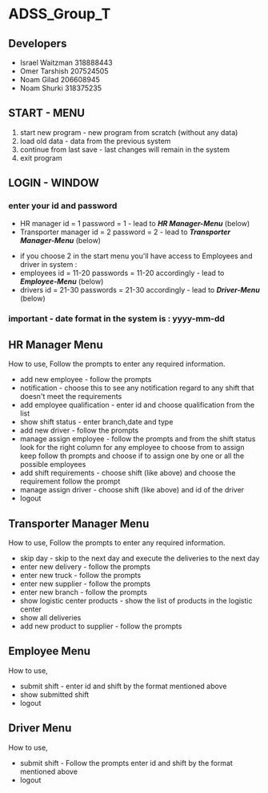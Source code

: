 # ADSS_Group_T

## Developers 
* Israel Waitzman 318888443
* Omer Tarshish 207524505
* Noam Gilad 206608945
* Noam Shurki 318375235

## START - MENU 
1. start new program - new program from scratch (without any data) 
2. load old data - data from the previous system
3. continue from last save - last changes will remain in the system
4. exit program

## LOGIN - WINDOW   
### enter your id and password

* HR manager id = 1 password = 1 - lead to ***HR Manager-Menu*** (below)
* Transporter manager id = 2 password = 2 - lead to ***Transporter Manager-Menu*** (below)

- if you choose 2 in the start menu you'll have access to Employees and driver in system :
- employees id = 11-20 passwords = 11-20 accordingly - lead to ***Employee-Menu*** (below)
- drivers id = 21-30 passwords = 21-30 accordingly - lead to ***Driver-Menu*** (below)

###  **important** - date format in the system is : **yyyy-mm-dd**

## HR Manager Menu

How to use,
Follow the prompts to enter any required information.
- add new employee - follow the prompts 
- notification - choose this to see any notification regard to any shift that doesn't meet the requirements
- add employee qualification - enter id and choose qualification from the list 
- show shift status - enter branch,date and type 
- add new driver - follow the prompts
- manage assign employee - follow the prompts and from the shift status look for the right column for any employee to choose from to assign keep follow th prompts and choose if to assign one by one or all the possible employees
- add shift requirements - choose shift (like above) and choose the requirement follow the prompt 
- manage assign driver  - choose shift (like above) and id of the driver 
- logout 

## Transporter Manager Menu 

How to use,
Follow the prompts to enter any required information.
- skip day - skip to the next day and execute the deliveries to the next day
- enter new delivery - follow the prompts 
- enter new truck - follow the prompts 
- enter new supplier - follow the prompts 
- enter new branch - follow the prompts 
- show logistic center products - show the list of products in the logistic center
- show all deliveries 
- add new product to supplier - follow the prompts

## Employee Menu

How to use,
 - submit shift - enter id and shift by the format mentioned above
 - show submitted shift 
 - logout

## Driver Menu

How to use,
- submit shift - Follow the prompts enter id and shift by the format mentioned above
- logout


